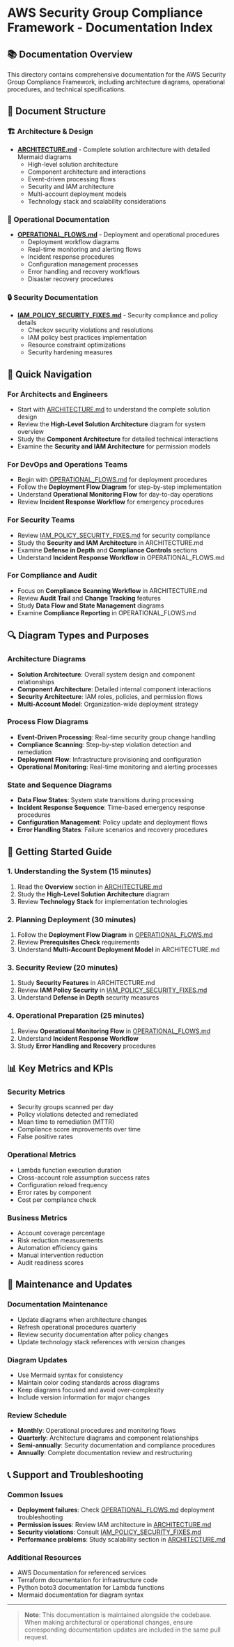 # AWS Security Group Compliance Framework - Documentation Index

## 📚 Documentation Overview

This directory contains comprehensive documentation for the AWS Security Group Compliance Framework, including architecture diagrams, operational procedures, and technical specifications.

## 📖 Document Structure

### 🏗️ Architecture & Design
- **[ARCHITECTURE.md](ARCHITECTURE.md)** - Complete solution architecture with detailed Mermaid diagrams
  - High-level solution architecture
  - Component architecture and interactions
  - Event-driven processing flows
  - Security and IAM architecture
  - Multi-account deployment models
  - Technology stack and scalability considerations

### 🔧 Operational Documentation
- **[OPERATIONAL_FLOWS.md](OPERATIONAL_FLOWS.md)** - Deployment and operational procedures
  - Deployment workflow diagrams
  - Real-time monitoring and alerting flows
  - Incident response procedures
  - Configuration management processes
  - Error handling and recovery workflows
  - Disaster recovery procedures

### 🔒 Security Documentation
- **[IAM_POLICY_SECURITY_FIXES.md](IAM_POLICY_SECURITY_FIXES.md)** - Security compliance and policy details
  - Checkov security violations and resolutions
  - IAM policy best practices implementation
  - Resource constraint optimizations
  - Security hardening measures

## 🎯 Quick Navigation

### For Architects and Engineers
- Start with [ARCHITECTURE.md](ARCHITECTURE.md) to understand the complete solution design
- Review the **High-Level Solution Architecture** diagram for system overview
- Study the **Component Architecture** for detailed technical interactions
- Examine the **Security and IAM Architecture** for permission models

### For DevOps and Operations Teams
- Begin with [OPERATIONAL_FLOWS.md](OPERATIONAL_FLOWS.md) for deployment procedures
- Follow the **Deployment Flow Diagram** for step-by-step implementation
- Understand **Operational Monitoring Flow** for day-to-day operations
- Review **Incident Response Workflow** for emergency procedures

### For Security Teams
- Review [IAM_POLICY_SECURITY_FIXES.md](IAM_POLICY_SECURITY_FIXES.md) for security compliance
- Study the **Security and IAM Architecture** in ARCHITECTURE.md
- Examine **Defense in Depth** and **Compliance Controls** sections
- Understand **Incident Response Workflow** in OPERATIONAL_FLOWS.md

### For Compliance and Audit
- Focus on **Compliance Scanning Workflow** in ARCHITECTURE.md
- Review **Audit Trail** and **Change Tracking** features
- Study **Data Flow and State Management** diagrams
- Examine **Compliance Reporting** in OPERATIONAL_FLOWS.md

## 🔍 Diagram Types and Purposes

### Architecture Diagrams
- **Solution Architecture**: Overall system design and component relationships
- **Component Architecture**: Detailed internal component interactions
- **Security Architecture**: IAM roles, policies, and permission flows
- **Multi-Account Model**: Organization-wide deployment strategy

### Process Flow Diagrams
- **Event-Driven Processing**: Real-time security group change handling
- **Compliance Scanning**: Step-by-step violation detection and remediation
- **Deployment Flow**: Infrastructure provisioning and configuration
- **Operational Monitoring**: Real-time monitoring and alerting processes

### State and Sequence Diagrams
- **Data Flow States**: System state transitions during processing
- **Incident Response Sequence**: Time-based emergency response procedures
- **Configuration Management**: Policy update and deployment flows
- **Error Handling States**: Failure scenarios and recovery procedures

## 🚀 Getting Started Guide

### 1. Understanding the System (15 minutes)
1. Read the **Overview** section in [ARCHITECTURE.md](ARCHITECTURE.md)
2. Study the **High-Level Solution Architecture** diagram
3. Review **Technology Stack** for implementation technologies

### 2. Planning Deployment (30 minutes)
1. Follow the **Deployment Flow Diagram** in [OPERATIONAL_FLOWS.md](OPERATIONAL_FLOWS.md)
2. Review **Prerequisites Check** requirements
3. Understand **Multi-Account Deployment Model** in ARCHITECTURE.md

### 3. Security Review (20 minutes)
1. Study **Security Features** in ARCHITECTURE.md
2. Review **IAM Policy Security** in [IAM_POLICY_SECURITY_FIXES.md](IAM_POLICY_SECURITY_FIXES.md)
3. Understand **Defense in Depth** security measures

### 4. Operational Preparation (25 minutes)
1. Review **Operational Monitoring Flow** in [OPERATIONAL_FLOWS.md](OPERATIONAL_FLOWS.md)
2. Understand **Incident Response Workflow**
3. Study **Error Handling and Recovery** procedures

## 📊 Key Metrics and KPIs

### Security Metrics
- Security groups scanned per day
- Policy violations detected and remediated
- Mean time to remediation (MTTR)
- Compliance score improvements over time
- False positive rates

### Operational Metrics
- Lambda function execution duration
- Cross-account role assumption success rates
- Configuration reload frequency
- Error rates by component
- Cost per compliance check

### Business Metrics
- Account coverage percentage
- Risk reduction measurements
- Automation efficiency gains
- Manual intervention reduction
- Audit readiness scores

## 🔧 Maintenance and Updates

### Documentation Maintenance
- Update diagrams when architecture changes
- Refresh operational procedures quarterly
- Review security documentation after policy changes
- Update technology stack references with version changes

### Diagram Updates
- Use Mermaid syntax for consistency
- Maintain color coding standards across diagrams
- Keep diagrams focused and avoid over-complexity
- Include version information for major changes

### Review Schedule
- **Monthly**: Operational procedures and monitoring flows
- **Quarterly**: Architecture diagrams and component relationships
- **Semi-annually**: Security documentation and compliance procedures
- **Annually**: Complete documentation review and restructuring

## 📞 Support and Troubleshooting

### Common Issues
- **Deployment failures**: Check [OPERATIONAL_FLOWS.md](OPERATIONAL_FLOWS.md) deployment troubleshooting
- **Permission issues**: Review IAM architecture in [ARCHITECTURE.md](ARCHITECTURE.md)
- **Security violations**: Consult [IAM_POLICY_SECURITY_FIXES.md](IAM_POLICY_SECURITY_FIXES.md)
- **Performance problems**: Study scalability section in [ARCHITECTURE.md](ARCHITECTURE.md)

### Additional Resources
- AWS Documentation for referenced services
- Terraform documentation for infrastructure code
- Python boto3 documentation for Lambda functions
- Mermaid documentation for diagram syntax

---

> **Note**: This documentation is maintained alongside the codebase. When making architectural or operational changes, ensure corresponding documentation updates are included in the same pull request.
